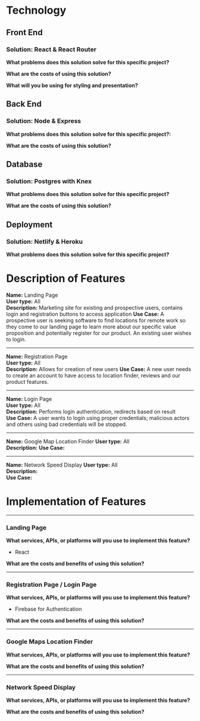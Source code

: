 # Technology

## Front End

### Solution: React & React Router  
**What problems does this solution solve for this specific project?**





**What are the costs of using this solution?**



**What will you be using for styling and presentation?**  


## Back End

### Solution: Node & Express  
**What problems does this solution solve for this specific project?:**


**What are the costs of using this solution?**  


## Database

### Solution: Postgres with Knex  
**What problems does this solution solve for this specific project?**  

**What are the costs of using this solution?**  


## Deployment

### Solution: Netlify & Heroku  
**What problems does this solution solve for this specific project?**



# Description of Features  

**Name:** ​Landing Page  
**User type:** ​All  
**Description:** Marketing site for existing and prospective users, contains login and registration
buttons to access application
**Use Case:** A prospective user is seeking software to find locations for remote work so they come to our landing
page to learn more about our specific value proposition and potentially register for our product.
An existing user wishes to login.  

---

**Name:** ​Registration Page  
**User type:** ​All  
**Description:** Allows for creation of new users
**Use Case:** ​A new user needs to create an account to have access to location finder, reviews and our product features.

---

**Name:** ​Login Page  
**User type:** ​All  
**Description:** Performs login authentication, redirects based on result  
**Use Case:** A user wants to login using proper credentials; malicious actors and others using
bad credentials will be stopped.  

---

**Name:** ​Google Map Location Finder
**User type:** ​All  
**Description:** 
**Use Case:** 

---

**Name:** ​Network Speed Display
**User type:** ​All  
**Description:**  
**Use Case:** 

# Implementation of Features
---
### ​Landing Page  

**What services, APIs, or platforms will you use to implement this feature?**  
- React

**What are the costs and benefits of using this solution?**  



---
### ​Registration Page / Login Page
**What services, APIs, or platforms will you use to implement this feature?**  
- Firebase for Authentication    

**What are the costs and benefits of using this solution?**  

---
### ​Google Maps Location Finder
**What services, APIs, or platforms will you use to implement this feature?**  


**What are the costs and benefits of using this solution?**  

---
### ​Network Speed Display
**What services, APIs, or platforms will you use to implement this feature?**  


**What are the costs and benefits of using this solution?**  
